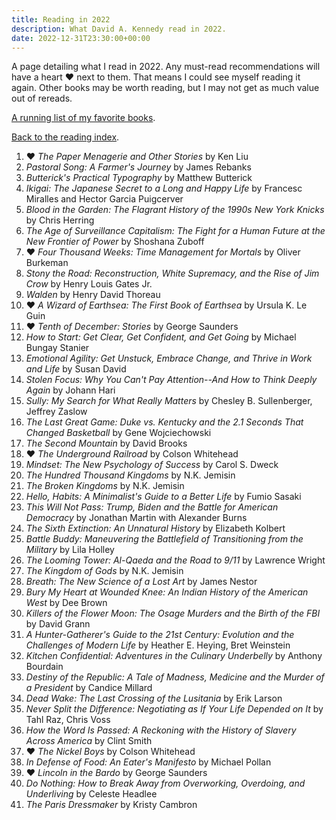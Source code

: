 ```yaml
---
title: Reading in 2022
description: What David A. Kennedy read in 2022.
date: 2022-12-31T23:30:00+00:00
---
```


A page detailing what I read in 2022. Any must-read recommendations will have a heart &hearts; next to them. That means I could see myself reading it again. Other books may be worth reading, but I may not get as much value out of rereads.

[A running list of my favorite books](/reading/favorites/).

[Back to the reading index](/reading/).

1. &hearts; _The Paper Menagerie and Other Stories_ by Ken Liu
2. _Pastoral Song: A Farmer's Journey_ by James Rebanks
3. _Butterick's Practical Typography_ by Matthew Butterick
4. _Ikigai: The Japanese Secret to a Long and Happy Life_ by Francesc Miralles and Hector Garcia Puigcerver
5. _Blood in the Garden: The Flagrant History of the 1990s New York Knicks_ by Chris Herring
6. _The Age of Surveillance Capitalism: The Fight for a Human Future at the New Frontier of Power_ by Shoshana Zuboff
7. &hearts; _Four Thousand Weeks: Time Management for Mortals_ by Oliver Burkeman
8. _Stony the Road: Reconstruction, White Supremacy, and the Rise of Jim Crow_ by Henry Louis Gates Jr.
9. _Walden_ by Henry David Thoreau
10. &hearts; _A Wizard of Earthsea: The First Book of Earthsea_ by Ursula K. Le Guin
11. &hearts; _Tenth of December: Stories_ by George Saunders
12. _How to Start: Get Clear, Get Confident, and Get Going_ by Michael Bungay Stanier
13. _Emotional Agility: Get Unstuck, Embrace Change, and Thrive in Work and Life_ by Susan David
14. _Stolen Focus: Why You Can't Pay Attention--And How to Think Deeply Again_ by Johann Hari
15. _Sully: My Search for What Really Matters_ by Chesley B. Sullenberger, Jeffrey Zaslow
16. _The Last Great Game: Duke vs. Kentucky and the 2.1 Seconds That Changed Basketball_ by Gene Wojciechowski
17. _The Second Mountain_ by David Brooks
18. &hearts; _The Underground Railroad_ by Colson Whitehead
19. _Mindset: The New Psychology of Success_ by Carol S. Dweck
20. _The Hundred Thousand Kingdoms_ by N.K. Jemisin
21. _The Broken Kingdoms_ by N.K. Jemisin
22. _Hello, Habits: A Minimalist's Guide to a Better Life_ by Fumio Sasaki
23. _This Will Not Pass: Trump, Biden and the Battle for American Democracy_ by Jonathan Martin with Alexander Burns
24. _The Sixth Extinction: An Unnatural History_ by Elizabeth Kolbert
25. _Battle Buddy: Maneuvering the Battlefield of Transitioning from the Military_ by Lila Holley
26. _The Looming Tower: Al-Qaeda and the Road to 9/11_ by Lawrence Wright
27. _The Kingdom of Gods_ by N.K. Jemisin
28. _Breath: The New Science of a Lost Art_ by James Nestor
29. _Bury My Heart at Wounded Knee: An Indian History of the American West_ by Dee Brown
30. _Killers of the Flower Moon: The Osage Murders and the Birth of the FBI_ by David Grann
31. _A Hunter-Gatherer's Guide to the 21st Century: Evolution and the Challenges of Modern Life_ by Heather E. Heying, Bret Weinstein
32. _Kitchen Confidential: Adventures in the Culinary Underbelly_ by Anthony Bourdain
33. _Destiny of the Republic: A Tale of Madness, Medicine and the Murder of a President_ by Candice Millard
34. _Dead Wake: The Last Crossing of the Lusitania_ by Erik Larson
35. _Never Split the Difference: Negotiating as If Your Life Depended on It_ by Tahl Raz, Chris Voss
36. _How the Word Is Passed: A Reckoning with the History of Slavery Across America_ by Clint Smith
37. &hearts; _The Nickel Boys_ by Colson Whitehead
38. _In Defense of Food: An Eater's Manifesto_ by Michael Pollan
39. &hearts; _Lincoln in the Bardo_ by George Saunders
40. _Do Nothing: How to Break Away from Overworking, Overdoing, and Underliving_ by Celeste Headlee
41. _The Paris Dressmaker_ by Kristy Cambron
